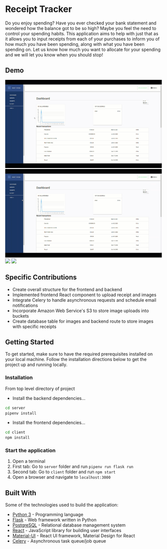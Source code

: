 # Receipt Tracker
Do you enjoy spending? Have you ever checked your bank statement and wondered how the balance got to be so high? Maybe you feel the need to control your spending habits. This application aims to help with just that as it allows you to input receipts from each of your purchases to inform you of how much you have been spending, along with what you have been spending on. Let us know how much you want to allocate for your spending and we will let you know when you should stop!

## Demo
![](dashboard.gif)
![](reports.gif)
![](receipts.gif)
![](upload.gif)

## Specific Contributions
- Create overall structure for the frontend and backend
- Implemented frontend React component to upload receipt and images
- Integrate Celery to handle asynchronous requests and schedule email notifications
- Incorporate Amazon Web Service's S3 to store image uploads into buckets
- Create database table for images and backend route to store images with specific receipts
## Getting Started
To get started, make sure to have the required prerequisites installed on your local machine. Follow the installation directions below to get the project up and running locally.

### Installation
From top level directory of project
- Install the backend dependencies...
```bash
cd server
pipenv install
```
- Install the frontend dependencies...
```bash
cd client
npm install
```
### Start the application
1. Open a terminal
2. First tab:
Go to `server` folder and run `pipenv run flask run`
3. Second tab:
Go to `client` folder and run `npm start`
4. Open a browser and navigate to `localhost:3000`

## Built With
Some of the technologies used to build the application:
* [Python 3](https://www.python.org/) - Programming language
* [Flask](http://flask.palletsprojects.com/en/1.1.x/) - Web framework written in Python
* [PostgreSQL](https://www.postgresql.org/) - Relational database management system
* [React](https://reactjs.org/) - JavaScript library for building user interfaces
* [Material-UI](https://material-ui.com/) - React UI framework, Material Design for React
* [Celery](http://docs.celeryproject.org/en/latest/index.html) - Asynchronous task queue/job queue
